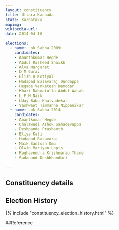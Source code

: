 ```yaml
---
layout: constituency
title: Uttara Kannada
state: Karnataka
mapimg: 
wikipedia-url: 
date: 2014-04-10

elections: 
  - name: Lok Sabha 2009
    candidates: 
    - Ananthkumar Hegde 
    - Abdul Rasheed Shaikh 
    - Alva Margaret 
    - D M Gurav 
    - Elish H Kotiyal 
    - Hadapad Basavaraj Dundappa 
    - Hegade Venkatesh Damodar 
    - Khazi Rahmatulla Abdul Wahab 
    - L P M Naik 
    - Uday Babu Khalvadekar 
    - Yashwant Timmanna Nippanikar  
  - name: Lok Sabha 2014
    candidates: 
    - Anantkumar Hegde 
    - Chalawadi Ashok Sahadevappa 
    - Deshpande Prashanth 
    - Eliya Kati 
    - Hadapad Basavaraj 
    - Naik Santosh Omu 
    - Olwin Mariyan Lopis 
    - Raghavendra Krishnarao Thane 
    - Sadanand Deshbhandari  

---
```


## Constituency details


## Election History
{% include "constituency_election_history.html" %}

##Reference
